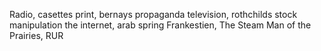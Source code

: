 Radio, casettes
print, bernays propaganda
television, rothchilds stock manipulation
the internet, arab spring
Frankestien, The Steam Man of the Prairies, RUR 
